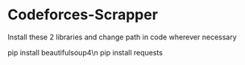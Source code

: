 # Codeforces-Scrapper

Install these 2 libraries 
and change path in code wherever necessary


pip install beautifulsoup4\n
pip install requests
